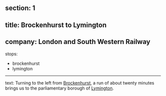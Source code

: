 ﻿section: 1
----
title: Brockenhurst to Lymington
----
company: London and South Western Railway
----
stops:
- brockenhurst
- lymington
----
text: Turning to the left from [Brockenhurst](/stations/brockenhurst), a run of about twenty minutes brings us to the parliamentary borough of [Lymington](/stations/lymington).
